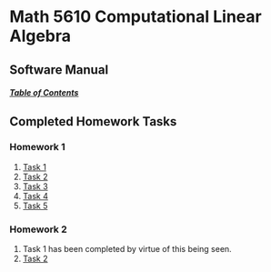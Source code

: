 # Math 5610 Computational Linear Algebra

## Software Manual

##### [Table of Contents](https://brandonfurman.github.io/math5610/SoftwareManual/SoftwareManualTableOfContents)

## Completed Homework Tasks

### Homework 1

1. [Task 1](https://BrandonFurman.github.io/math5610/homework/task1.html)
2. [Task 2](https://brandonfurman.github.io/math5610/homework/homework1/task2/task2)
3. [Task 3](https://brandonfurman.github.io/math5610/homework/homework1/task3/task3)
4. [Task 4](https://brandonfurman.github.io/math5610/homework/homework1/task4/task4)
5. [Task 5](https://brandonfurman.github.io/math5610/homework/homework1/task5/task5)


### Homework 2

1. Task 1 has been completed by virtue of this being seen.
2. [Task 2]()
